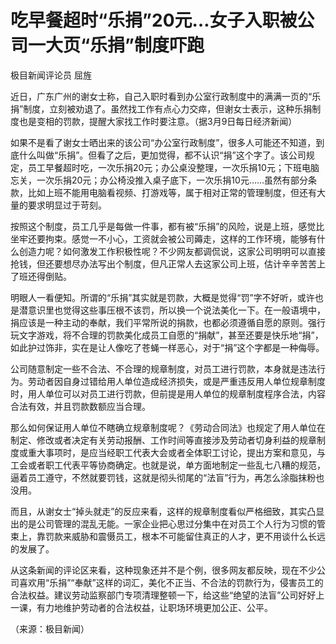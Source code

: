 # 吃早餐超时“乐捐”20元…女子入职被公司一大页“乐捐”制度吓跑

极目新闻评论员 屈旌

近日，广东广州的谢女士称，自己入职时看到办公室行政制度中的满满一页的“乐捐”制度，立刻被劝退了。虽然找工作有点心力交瘁，但谢女士表示，这种乐捐制度也是变相的罚款，提醒大家找工作时要注意。（据3月9日每日经济新闻）

如果不是看了谢女士晒出来的该公司“办公室行政制度”，很多人可能还不知道，到底什么叫做“乐捐”。但看了之后，更加觉得，都不认识“捐”这个字了。该公司规定，员工早餐超时吃，一次乐捐20元；办公桌没整理，一次乐捐10元；下班电脑忘关，一次乐捐20元；办公椅没推入桌子底下，一次乐捐10元……虽然有部分条款，比如上班不能用电脑看视频、打游戏等，属于相对正常的管理制度，但还有大量的要求明显过于苛刻。

按照这个制度，员工几乎是每做一件事，都有被“乐捐”的风险，说是上班，感觉比坐牢还要拘束。感觉一不小心，工资就会被公司薅走，这样的工作环境，能够有什么创造力呢？如何激发工作积极性呢？不少网友都调侃说，这家公司明明可以直接抢钱，但还要想尽办法写出个制度，但凡正常人去这家公司上班，估计辛辛苦苦上了班还得倒贴。

明眼人一看便知。所谓的“乐捐”其实就是罚款，大概是觉得“罚”字不好听，或许也是潜意识里也觉得这些事压根不该罚，所以换一个说法美化一下。在一般语境中，捐应该是一种主动的奉献，我们平常所说的捐款，也都必须遵循自愿的原则。强行玩文字游戏，将不合理的罚款美化成员工自愿的“捐献”，甚至还要是快乐地“捐”，如此护过饰非，实在是让人像吃了苍蝇一样恶心，对于“捐”这个字都是一种侮辱。

公司随意制定一些不合法、不合理的规章制度，对员工进行罚款，本身就是违法行为。劳动者因自身过错给用人单位造成经济损失，或是严重违反用人单位规章制度时，用人单位可以对员工进行罚款，但前提是用人单位的规章制度程序合法，内容合法有效，并且罚款数额应当合理。

那么如何保证用人单位不瞎确立规章制度呢？《劳动合同法》也规定了用人单位在制定、修改或者决定有关劳动报酬、工作时间等直接涉及劳动者切身利益的规章制度或重大事项时，是应当经职工代表大会或者全体职工讨论，提出方案和意见，与工会或者职工代表平等协商确定。也就是说，单方面地制定一些乱七八糟的规范，逼着员工遵守，不然就要罚钱，这就是彻头彻尾的“法盲”行为，再怎么涂脂抹粉也没用。

而且，从谢女士“掉头就走”的反应来看，这样的规章制度看似严格细致，其实凸显出的是公司管理的混乱无能。一家企业把心思过分集中在对员工个人行为习惯的管束上，靠罚款来威胁和震慑员工，根本不可能留住真正的人才，更不用谈什么长远的发展了。

从这条新闻的评论区来看，这种现象还并不是个例，很多网友都反映，现在不少公司喜欢用“乐捐”“奉献”这样的词汇，美化不正当、不合法的罚款行为，侵害员工的合法权益。建议劳动监察部门专项清理整顿一下，给这些“绝望的法盲”公司好好上一课，有力地维护劳动者的合法权益，让职场环境更加公正、公平。

（来源：极目新闻）

